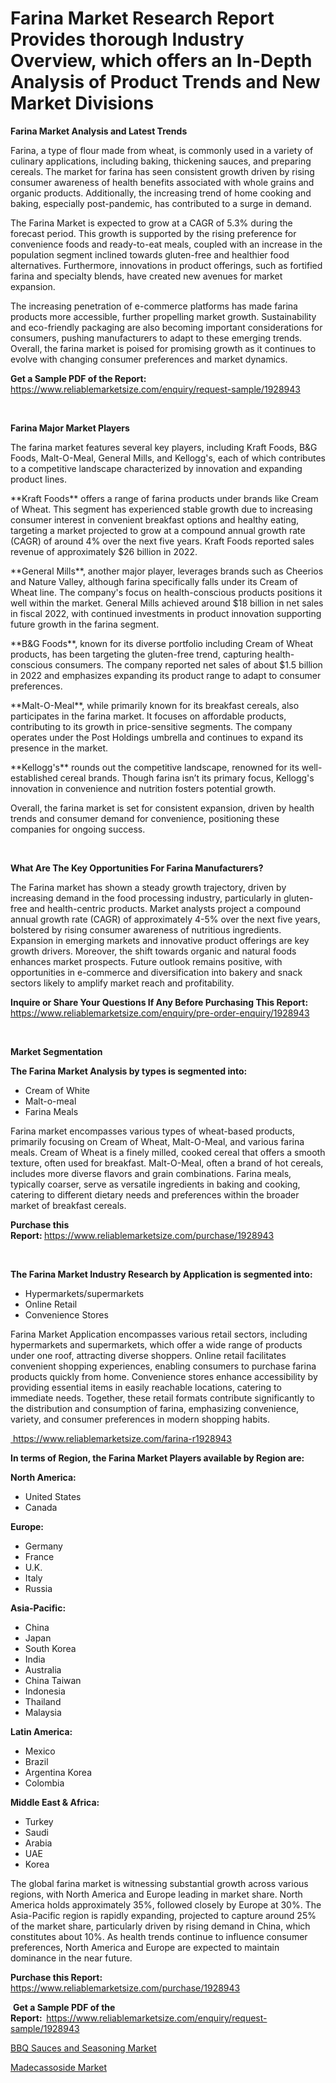 <p><h1>Farina Market Research Report Provides thorough Industry Overview, which offers an In-Depth Analysis of Product Trends and New Market Divisions</h1></p><p><strong>Farina Market Analysis and Latest Trends</strong></p>
<p><p>Farina, a type of flour made from wheat, is commonly used in a variety of culinary applications, including baking, thickening sauces, and preparing cereals. The market for farina has seen consistent growth driven by rising consumer awareness of health benefits associated with whole grains and organic products. Additionally, the increasing trend of home cooking and baking, especially post-pandemic, has contributed to a surge in demand.</p><p>The Farina Market is expected to grow at a CAGR of 5.3% during the forecast period. This growth is supported by the rising preference for convenience foods and ready-to-eat meals, coupled with an increase in the population segment inclined towards gluten-free and healthier food alternatives. Furthermore, innovations in product offerings, such as fortified farina and specialty blends, have created new avenues for market expansion.</p><p>The increasing penetration of e-commerce platforms has made farina products more accessible, further propelling market growth. Sustainability and eco-friendly packaging are also becoming important considerations for consumers, pushing manufacturers to adapt to these emerging trends. Overall, the farina market is poised for promising growth as it continues to evolve with changing consumer preferences and market dynamics.</p></p>
<p><strong>Get a Sample PDF of the Report:&nbsp;</strong> <a href="https://www.reliablemarketsize.com/enquiry/request-sample/1928943?utm_campaign=1932&utm_medium=2&utm_source=Github&utm_content=ia&utm_term=29032025&utm_id=farina">https://www.reliablemarketsize.com/enquiry/request-sample/1928943</a></p>
<p>&nbsp;</p>
<p><strong>Farina Major Market Players</strong></p>
<p><p>The farina market features several key players, including Kraft Foods, B&G Foods, Malt-O-Meal, General Mills, and Kellogg's, each of which contributes to a competitive landscape characterized by innovation and expanding product lines.</p><p>**Kraft Foods** offers a range of farina products under brands like Cream of Wheat. This segment has experienced stable growth due to increasing consumer interest in convenient breakfast options and healthy eating, targeting a market projected to grow at a compound annual growth rate (CAGR) of around 4% over the next five years. Kraft Foods reported sales revenue of approximately $26 billion in 2022.</p><p>**General Mills**, another major player, leverages brands such as Cheerios and Nature Valley, although farina specifically falls under its Cream of Wheat line. The company's focus on health-conscious products positions it well within the market. General Mills achieved around $18 billion in net sales in fiscal 2022, with continued investments in product innovation supporting future growth in the farina segment.</p><p>**B&G Foods**, known for its diverse portfolio including Cream of Wheat products, has been targeting the gluten-free trend, capturing health-conscious consumers. The company reported net sales of about $1.5 billion in 2022 and emphasizes expanding its product range to adapt to consumer preferences.</p><p>**Malt-O-Meal**, while primarily known for its breakfast cereals, also participates in the farina market. It focuses on affordable products, contributing to its growth in price-sensitive segments. The company operates under the Post Holdings umbrella and continues to expand its presence in the market.</p><p>**Kellogg's** rounds out the competitive landscape, renowned for its well-established cereal brands. Though farina isn’t its primary focus, Kellogg's innovation in convenience and nutrition fosters potential growth.</p><p>Overall, the farina market is set for consistent expansion, driven by health trends and consumer demand for convenience, positioning these companies for ongoing success.</p></p>
<p>&nbsp;</p>
<p><strong>What Are The Key Opportunities For Farina Manufacturers?</strong></p>
<p><p>The Farina market has shown a steady growth trajectory, driven by increasing demand in the food processing industry, particularly in gluten-free and health-centric products. Market analysts project a compound annual growth rate (CAGR) of approximately 4-5% over the next five years, bolstered by rising consumer awareness of nutritious ingredients. Expansion in emerging markets and innovative product offerings are key growth drivers. Moreover, the shift towards organic and natural foods enhances market prospects. Future outlook remains positive, with opportunities in e-commerce and diversification into bakery and snack sectors likely to amplify market reach and profitability.</p></p>
<p><strong>Inquire or Share Your Questions If Any Before Purchasing This Report:</strong> <a href="https://www.reliablemarketsize.com/enquiry/pre-order-enquiry/1928943?utm_campaign=1932&utm_medium=2&utm_source=Github&utm_content=ia&utm_term=29032025&utm_id=farina">https://www.reliablemarketsize.com/enquiry/pre-order-enquiry/1928943</a></p>
<p>&nbsp;</p>
<p><strong>Market Segmentation</strong></p>
<p><strong>The Farina Market Analysis by types is segmented into:</strong></p>
<p><ul><li>Cream of White</li><li>Malt-o-meal</li><li>Farina Meals</li></ul></p>
<p><p>Farina market encompasses various types of wheat-based products, primarily focusing on Cream of Wheat, Malt-O-Meal, and various farina meals. Cream of Wheat is a finely milled, cooked cereal that offers a smooth texture, often used for breakfast. Malt-O-Meal, often a brand of hot cereals, includes more diverse flavors and grain combinations. Farina meals, typically coarser, serve as versatile ingredients in baking and cooking, catering to different dietary needs and preferences within the broader market of breakfast cereals.</p></p>
<p><strong>Purchase this Report:&nbsp;</strong><a href="https://www.reliablemarketsize.com/purchase/1928943?utm_campaign=1932&utm_medium=2&utm_source=Github&utm_content=ia&utm_term=29032025&utm_id=farina">https://www.reliablemarketsize.com/purchase/1928943</a></p>
<p>&nbsp;</p>
<p><strong>The Farina Market Industry Research by Application is segmented into:</strong></p>
<p><ul><li>Hypermarkets/supermarkets</li><li>Online Retail</li><li>Convenience Stores</li></ul></p>
<p><p>Farina Market Application encompasses various retail sectors, including hypermarkets and supermarkets, which offer a wide range of products under one roof, attracting diverse shoppers. Online retail facilitates convenient shopping experiences, enabling consumers to purchase farina products quickly from home. Convenience stores enhance accessibility by providing essential items in easily reachable locations, catering to immediate needs. Together, these retail formats contribute significantly to the distribution and consumption of farina, emphasizing convenience, variety, and consumer preferences in modern shopping habits.</p></p>
<p><a href="https://www.reliablemarketsize.com/farina-r1928943?utm_campaign=1932&utm_medium=2&utm_source=Github&utm_content=ia&utm_term=29032025&utm_id=farina">&nbsp;https://www.reliablemarketsize.com/farina-r1928943</a></p>
<p><strong>In terms of Region, the Farina Market Players available by Region are:</strong></p>
<p>
    <p> <strong> North America: </strong>
        <ul>
            <li>United States</li>
            <li>Canada</li>
        </ul>
        </p> 
    <p> <strong> Europe: </strong>
        <ul>
            <li>Germany</li>
            <li>France</li>
            <li>U.K.</li>
            <li>Italy</li>
            <li>Russia</li>
        </ul>
        </p> 
    <p> <strong> Asia-Pacific: </strong>
        <ul>
            <li>China</li>
            <li>Japan</li>
            <li>South Korea</li>
            <li>India</li>
            <li>Australia</li>
            <li>China Taiwan</li>
            <li>Indonesia</li>
            <li>Thailand</li>
            <li>Malaysia</li>
        </ul>
        </p> 
    <p> <strong> Latin America: </strong>
        <ul>
            <li>Mexico</li>
            <li>Brazil</li>
            <li>Argentina Korea</li>
            <li>Colombia</li>
        </ul>
        </p> 
    <p> <strong> Middle East & Africa: </strong>
        <ul>
            <li>Turkey</li>
            <li>Saudi</li>
            <li>Arabia</li>
            <li>UAE</li>
            <li>Korea</li>
        </ul>
    </p>
    </p>
<p><p>The global farina market is witnessing substantial growth across various regions, with North America and Europe leading in market share. North America holds approximately 35%, followed closely by Europe at 30%. The Asia-Pacific region is rapidly expanding, projected to capture around 25% of the market share, particularly driven by rising demand in China, which constitutes about 10%. As health trends continue to influence consumer preferences, North America and Europe are expected to maintain dominance in the near future.</p></p>
<p><strong>Purchase this Report: </strong><a href="https://www.reliablemarketsize.com/purchase/1928943?utm_campaign=1932&utm_medium=2&utm_source=Github&utm_content=ia&utm_term=29032025&utm_id=farina">https://www.reliablemarketsize.com/purchase/1928943</a></p>
<p>&nbsp;<strong>Get a Sample PDF of the Report:&nbsp;&nbsp;</strong><a href="https://www.reliablemarketsize.com/enquiry/request-sample/1928943?utm_campaign=1932&utm_medium=2&utm_source=Github&utm_content=ia&utm_term=29032025&utm_id=farina">https://www.reliablemarketsize.com/enquiry/request-sample/1928943</a></p>
<p><strong></strong></p>
<p><p><a href="https://github.com/vimar16th/Market-Research-Report-List-7/blob/main/bbq-sauces-and-seasoning-market.md?utm_campaign=1932&utm_medium=2&utm_source=Github&utm_content=ia&utm_term=29032025&utm_id=farina">BBQ Sauces and Seasoning Market</a></p><p><a href="https://github.com/maikefelanc3/Market-Research-Report-List-1/blob/main/madecassoside-market.md?utm_campaign=1932&utm_medium=2&utm_source=Github&utm_content=ia&utm_term=29032025&utm_id=farina">Madecassoside Market</a></p></p>